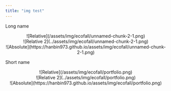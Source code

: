 ```yaml
---
title: "img test"
---
```


Long name
<center>
![Relative](/assets/img/ecofall/unnamed-chunk-2-1.png)
</center>

<center>
![Relative 2](../assets/img/ecofall/unnamed-chunk-2-1.png)
</center>

<center>
![Absolute](https://hanbin973.github.io/assets/img/ecofall/unnamed-chunk-2-1.png)
</center>

Short name
<center>
![Relative](/assets/img/ecofall/portfolio.png)
</center>

<center>
![Relative 2](../assets/img/ecofall/portfolio.png)
</center>

<center>
![Absolute](https://hanbin973.github.io/assets/img/ecofall/portfolio.png)
</center>

